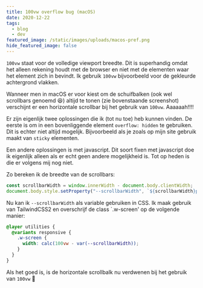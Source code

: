 ```yaml
---
title: 100vw overflow bug (macOS)
date: 2020-12-22
tags:
  - blog
  - dev
featured_image: /static/images/uploads/macos-pref.png
hide_featured_image: false
---
```

`100vw` staat voor de volledige viewport breedte. Dit is superhandig omdat het alleen rekening houdt met de browser en niet met de elementen waar het element zich in bevindt. Ik gebruik `100vw` bijvoorbeeld voor de gekleurde achtergrond vlakken.

Wanneer men in macOS er voor kiest om de schuifbalken (ook wel scrollbars genoemd 😆) altijd te tonen (zie bovenstaande screenshot) verschijnt er een horizontale scrollbar bij het gebruik van `100vw`. Aaaaaah!!!!

Er zijn eigenlijk twee oplossingen die ik (tot nu toe) heb kunnen vinden. De eerste is om in een bovenliggende element `overflow: hidden` te gebruiken. Dit is echter niet altijd mogelijk. Bijvoorbeeld als je zoals op mijn site gebruik maakt van `sticky` elementen.

Een andere oplossingen is met javascript. Dit soort fixen met javascript doe ik eigenlijk alleen als er echt geen andere mogelijkheid is. Tot op heden is die er volgens mij nog niet.

Zo bereken ik de breedte van de scrollbars:

```js
const scrollbarWidth = window.innerWidth - document.body.clientWidth;
document.body.style.setProperty("--scrollbarWidth", `${scrollbarWidth}px`);
```

Nu kan ik `--scrollbarWidth` als variable gebruiken in CSS. Ik maak gebruik van TailwindCSS2 en overschrijf de class `.w-screen' op de volgende manier:

```css
@layer utilities {
  @variants responsive {
    .w-screen {
      width: calc(100vw - var(--scrollbarWidth));
    }
  }
}
```

Als het goed is, is de horizontale scrollbalk nu verdwenen bij het gebruik van `100vw` 🎉
